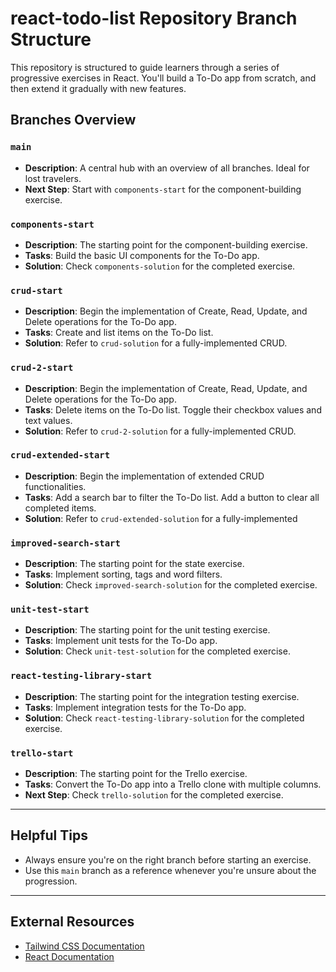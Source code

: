 # react-todo-list Repository Branch Structure

This repository is structured to guide learners through a series of progressive
exercises in React. You'll build a To-Do app from scratch, and then extend it
gradually with new features.

## Branches Overview

### `main`

- **Description**: A central hub with an overview of all branches. Ideal for
  lost travelers.
- **Next Step**: Start with `components-start` for the component-building
  exercise.

### `components-start`

- **Description**: The starting point for the component-building exercise.
- **Tasks**: Build the basic UI components for the To-Do app.
- **Solution**: Check `components-solution` for the completed exercise.

### `crud-start`

- **Description**: Begin the implementation of Create, Read, Update, and Delete
  operations for the To-Do app.
- **Tasks**: Create and list items on the To-Do list.
- **Solution**: Refer to `crud-solution` for a fully-implemented CRUD.

### `crud-2-start`

- **Description**: Begin the implementation of Create, Read, Update, and Delete
  operations for the To-Do app.
- **Tasks**: Delete items on the To-Do list. Toggle their checkbox values and
  text values.
- **Solution**: Refer to `crud-2-solution` for a fully-implemented CRUD.

### `crud-extended-start`

- **Description**: Begin the implementation of extended CRUD functionalities.
- **Tasks**: Add a search bar to filter the To-Do list. Add a button to clear
  all completed items.
- **Solution**: Refer to `crud-extended-solution` for a fully-implemented

### `improved-search-start`

- **Description**: The starting point for the state exercise.
- **Tasks**: Implement sorting, tags and word filters.
- **Solution**: Check `improved-search-solution` for the completed exercise.

### `unit-test-start`

- **Description**: The starting point for the unit testing exercise.
- **Tasks**: Implement unit tests for the To-Do app.
- **Solution**: Check `unit-test-solution` for the completed exercise.

### `react-testing-library-start`

- **Description**: The starting point for the integration testing exercise.
- **Tasks**: Implement integration tests for the To-Do app.
- **Solution**: Check `react-testing-library-solution` for the completed
  exercise.

### `trello-start`

- **Description**: The starting point for the Trello exercise.
- **Tasks**: Convert the To-Do app into a Trello clone with multiple columns.
- **Next Step**: Check `trello-solution` for the completed exercise.

---

## Helpful Tips

- Always ensure you're on the right branch before starting an exercise.
- Use this `main` branch as a reference whenever you're unsure about the
  progression.

---

## External Resources

- [Tailwind CSS Documentation](https://tailwindcss.com/docs)
- [React Documentation](https://reactjs.org/docs/getting-started.html)
